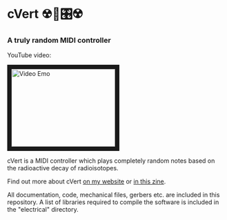 # cVert ☢🎹🎛☢

### A truly random MIDI controller

YouTube video:

<a href="http://www.youtube.com/watch?feature=player_embedded&v=vMFJ8gjN8Ac
" target="_blank"><img src="http://img.youtube.com/vi/vMFJ8gjN8Ac/0.jpg" 
alt="Video Emo" width="240" height="180" border="10" /></a>

cVert is a MIDI controller which plays completely random notes based on the radioactive decay of radioisotopes.

Find out more about cVert [on my website](http://danny.makesthings.work/cvert) or [in this zine](https://github.com/walkerdanny/cVert/blob/master/documentation/zine.pdf).

All documentation, code, mechanical files, gerbers etc. are included in this repository. A list of libraries required to compile the software is included in the "electrical" directory.
